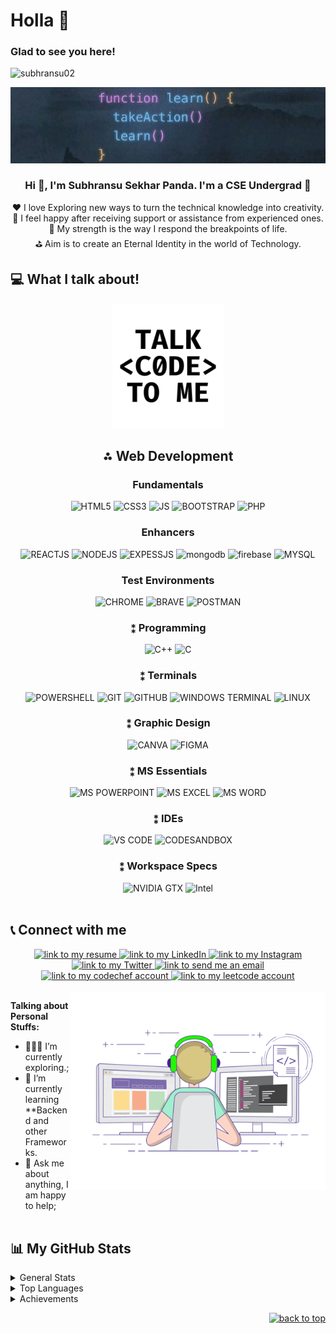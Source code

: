 <div id="top"></div>
<!-- <div align="center"><img src="./Gifs/giphy%20(1).gif"></div> -->
<!-- <br> -->
<h1>Holla 👋</h1>


### Glad to see you here! &nbsp;
<div>
    <img
    src="https://komarev.com/ghpvc/?username=subhransu02&label=Profile%20views&color=0e75b6&style=flat"
    alt="subhransu02" 
</div>
<br>

![Cover](https://github.com/Subhransu02/Subhransu02/blob/main/WhatsApp%20Image%202023-05-22%20at%2016.27.57.jpg)
<br />

### <div align="center"> Hi 👋, I'm Subhransu Sekhar Panda. I'm a CSE Undergrad 🚀</div>
<div align="center">❤️ I love Exploring new ways to turn the technical knowledge into creativity.
    <br>🙂 I feel happy after receiving support or assistance from experienced ones.<br>🦾 My strength is the way I
    respond the breakpoints of life.<br>⛳ Aim is to create an Eternal Identity in the world of Technology.

    
</div>


## 💻 What I talk about!
<div align="center">
    <img src="giphy (2).gif" style="max-height: 200px">
</div>
<div style="display: flex; flex-direction: column">
    <div align="center">
        <h2>⁂ Web Development</h2>
        <h3 align="center">Fundamentals</h3>
        <div align="center">
            <img alt="HTML5"
                src="https://img.shields.io/badge/HTML5-E34F26?style=for-the-badge&logo=html5&logoColor=white">
            <img alt="CSS3"
                src="https://img.shields.io/badge/CSS3-239120?&style=for-the-badge&logo=css3&logoColor=white">
            <img alt="JS"
                src="https://img.shields.io/badge/JavaScript-F7DF1E?style=for-the-badge&logo=javascript&logoColor=black">
            <img alt="BOOTSTRAP"
                src="https://img.shields.io/badge/BOOTSTRAP-9784FF?style=for-the-badge&logo=bootstrap&logoColor=white">
            <img alt="PHP"
                src="https://img.shields.io/badge/PHP-4a646c?style=for-the-badge&logo=php&logoColor=white">
        </div>
        <h3 align="center">Enhancers</h3>
        <div align="center">
            <img alt="REACTJS"
                src="https://img.shields.io/badge/React-20232A?style=for-the-badge&logo=react&logoColor=61DAFB">
            <img alt="NODEJS"
                src="https://img.shields.io/badge/Node.js-43853D?style=for-the-badge&logo=node.js&logoColor=white">
            <img alt="EXPESSJS" src="https://img.shields.io/badge/Express.js-404D59?style=for-the-badge">
            <img alt="mongodb" src="https://img.shields.io/badge/MONGODB-BEEF7E?style=for-the-badge&logo=mongodb&logoColor=white">
            <img alt="firebase" src="https://img.shields.io/badge/FIREBASE-ff6347?style=for-the-badge&logo=firebase&logoColor=white">
            <img alt="MYSQL"
                src="https://img.shields.io/badge/MySQL-75bee9?style=for-the-badge&logo=mysql&logoColor=white">
        </div>
        <h3 align="center">Test Environments</h3>
        <div align="center">
            <img alt="CHROME"
                src="https://img.shields.io/badge/Google_chrome-4285F4?style=for-the-badge&logo=Google-chrome&logoColor=white">
            <img alt="BRAVE"
                src="https://img.shields.io/badge/Brave-FF1B2D?style=for-the-badge&logo=Brave&logoColor=white">
            <img alt="POSTMAN"
                src="https://img.shields.io/badge/Postman-ff6347?style=for-the-badge&logo=postman&logoColor=white">
        </div>
    </div>
    <div align="center">
        <h3>⁑ Programming</h3>
        <div align="center">
            <img alt="C++"
                src="https://img.shields.io/badge/C%2B%2B-00599C?style=for-the-badge&logo=c%2B%2B&logoColor=white">
            <img alt="C" src="https://img.shields.io/badge/C-00599C?style=for-the-badge&logo=c&logoColor=white">
        </div>
    </div>
    <div align="center">
        <h3>⁑ Terminals</h3>
        <div align="center">
            <img alt="POWERSHELL"
                src="https://img.shields.io/badge/powershell-5391FE?style=for-the-badge&logo=powershell&logoColor=white">
            <img alt="GIT" src="https://img.shields.io/badge/GIT-E44C30?style=for-the-badge&logo=git&logoColor=white">
            <img alt="GITHUB" src="https://img.shields.io/badge/GITHUB-000000?style=for-the-badge&logo=github&logoColor=white">
            <img alt="WINDOWS TERMINAL"
                src="https://img.shields.io/badge/windows%20terminal-4D4D4D?style=for-the-badge&logo=windows%20terminal&logoColor=white">
            <img alt="LINUX"
                src="https://img.shields.io/badge/Linux-4a646c?style=for-the-badge&logo=linux&logoColor=white">
        </div>
    </div>
    <div align="center">
        <h3>⁑ Graphic Design</h3>
        <div align="center">
            <img alt="CANVA"
                src="https://img.shields.io/badge/Canva-%2300C4CC.svg?&style=for-the-badge&logo=Canva&logoColor=white">
                <img alt="FIGMA"
                src="https://img.shields.io/badge/Figma-%b9e5fb.svg?&style=for-the-badge&logo=Figma&logoColor=white">
        </div>
    </div>
    <div align="center">
        <h3>⁑ MS Essentials</h3>
        <div align="center">
            <img alt="MS POWERPOINT"
                src="https://img.shields.io/badge/Microsoft_PowerPoint-B7472A?style=for-the-badge&logo=microsoft-powerpoint&logoColor=white">
            <img alt="MS EXCEL"
                src="https://img.shields.io/badge/Microsoft_Excel-217346?style=for-the-badge&logo=microsoft-excel&logoColor=white">
            <img alt="MS WORD"
                src="https://img.shields.io/badge/Microsoft_Word-2B579A?style=for-the-badge&logo=microsoft-word&logoColor=white">
        </div>
    </div>
    <div align="center">
        <h3>⁑ IDEs</h3>
        <div align="center">
            <img alt="VS CODE"
                src="https://img.shields.io/badge/VS_Code-0078D4?style=for-the-badge&logo=visual%20studio%20code&logoColor=white">
            <img alt="CODESANDBOX"
                src="https://img.shields.io/badge/Codesandbox-000000?style=for-the-badge&logo=CodeSandbox&logoColor=white">
        </div>
    </div>
    <div align="center">
        <h3>⁑ Workspace Specs</h3>
        <div align="center">
            <img alt="NVIDIA GTX"
                src="https://img.shields.io/badge/NVIDIA-GTX1650Ti-76B900?style=for-the-badge&logo=nvidia&logoColor=white">
            <img alt="Intel"
                src="https://img.shields.io/badge/INTEL_5_5600H-ED1C24?style=for-the-badge&logo=intel&logoColor=white">
        </div>
    </div align="center">
</div>
<br>

## 📞 Connect with me
<div align="center">
    <a href="https://drive.google.com/file/d/1Hsy6yJM8wyR_QkeQo3JRUjHRgaxkrARc/view">
        <img alt="link to my resume"
            src="https://img.shields.io/static/v1?label&message=Resume/CV&color=E0234E&style=for-the-badge&logo=tmux&logoColor=whitesmoke" />
    </a>
    <a href="https://www.linkedin.com/in/subhransu-sekhar-panda-b9897a248/">
        <img alt="link to my LinkedIn"
            src="https://img.shields.io/static/v1?label&message=/Subhransu Sekhar Panda&color=0A66C2&style=for-the-badge&logo=linkedin" />
    </a>
    <a href="https://instagram.com/subh_sekhar_panda">
        <img alt="link to my Instagram"
            src="https://img.shields.io/static/v1?label&message=@subh_sekhar_panda&color=7E3ACE&style=for-the-badge&logo=instagram&logoColor=whitesmoke" />
    </a>
    <a href="https://twitter.com/subhransu041002">
        <img alt="link to my Twitter"
            src="https://img.shields.io/static/v1?label&message=@subhransu04&color=1B92E2&style=for-the-badge&logo=twitter&logoColor=whitesmoke" />
    </a>
    <a href="mailto: subhransusekharpanda02@gmail.com">
        <img alt="link to send me an email"
            src="https://img.shields.io/static/v1?label&message=subhransusekharpanda02@gmail.com&color=whitesmoke&style=for-the-badge&logo=gmail" />
    </a>
    <a href="https://www.codechef.com/users/subhransu_02">
        <img alt="link to my codechef account"
            src="https://img.shields.io/static/v1?label&message=subhransu02&color=e26b1b&style=for-the-badge&logo=codechef&logoColor=whitesmoke" />
    </a>
    <a href="https://leetcode.com/subhransu_02">
        <img alt="link to my leetcode account"
            src="https://img.shields.io/static/v1?label&message=subhransu02&color=FFD700&style=for-the-badge&logo=leetcode&logoColor=whitesmoke" />
    </a>
</div>

<br />

<img align="right" alt="GIF" src="coding.gif" width="408" height="318" />

**Talking about Personal Stuffs:**

- 👨🏻‍💻 I’m currently exploring.;
- 🚀 I’m currently learning **Backend and other Frameworks.
- 💬 Ask me about anything, I am happy to help;
</br></br>


## 📊 My GitHub Stats

<details>
  <summary>General Stats</summary>
  <img height="180em" src=	"https://github-readme-stats.vercel.app/api?username=Subhransu02&theme=blue-green" />
</details>

<details>
    <summary>Top Languages</summary>
    <a href="https://github.com/anuraghazra/github-readme-stats">
        <img height=180em src= "https://github-readme-stats.vercel.app/api/top-langs/?username=Subhransu02&theme=blue-green"/>
    </a>
    <p><b>*Note:</b> Top languages is only a metric of the languages my public code consists of and doesn't reflect
        experience or skill level.</p>
</details>

</details>

<details>
    <summary>Achievements</summary>
    <img src="https://github-profile-trophy.vercel.app/?username=subhransu02" />
</details>

 <p align="right"><a href="#top"><img src="https://img.shields.io/static/v1?label&message=back+to+top&color=0d2a52&style=for-the-badge&logo" alt="back to top" /></a></p>
